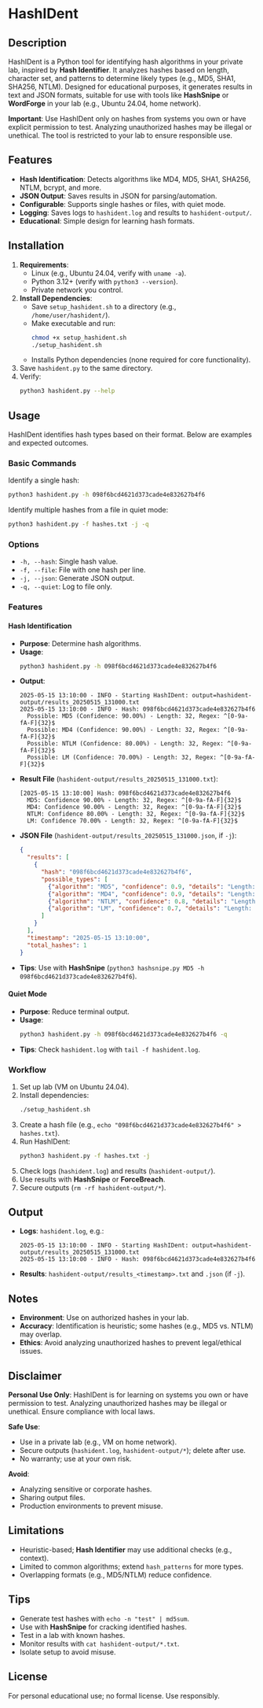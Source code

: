 # HashIDent

## Description
HashIDent is a Python tool for identifying hash algorithms in your private lab, inspired by **Hash Identifier**. It analyzes hashes based on length, character set, and patterns to determine likely types (e.g., MD5, SHA1, SHA256, NTLM). Designed for educational purposes, it generates results in text and JSON formats, suitable for use with tools like **HashSnipe** or **WordForge** in your lab (e.g., Ubuntu 24.04, home network).

**Important**: Use HashIDent only on hashes from systems you own or have explicit permission to test. Analyzing unauthorized hashes may be illegal or unethical. The tool is restricted to your lab to ensure responsible use.

## Features
- **Hash Identification**: Detects algorithms like MD4, MD5, SHA1, SHA256, NTLM, bcrypt, and more.
- **JSON Output**: Saves results in JSON for parsing/automation.
- **Configurable**: Supports single hashes or files, with quiet mode.
- **Logging**: Saves logs to `hashident.log` and results to `hashident-output/`.
- **Educational**: Simple design for learning hash formats.

## Installation
1. **Requirements**:
   - Linux (e.g., Ubuntu 24.04, verify with `uname -a`).
   - Python 3.12+ (verify with `python3 --version`).
   - Private network you control.
2. **Install Dependencies**:
   - Save `setup_hashident.sh` to a directory (e.g., `/home/user/hashident/`).
   - Make executable and run:
     ```bash
     chmod +x setup_hashident.sh
     ./setup_hashident.sh
     ```
   - Installs Python dependencies (none required for core functionality).
3. Save `hashident.py` to the same directory.
4. Verify:
   ```bash
   python3 hashident.py --help
   ```

## Usage
HashIDent identifies hash types based on their format. Below are examples and expected outcomes.

### Basic Commands
Identify a single hash:
```bash
python3 hashident.py -h 098f6bcd4621d373cade4e832627b4f6
```

Identify multiple hashes from a file in quiet mode:
```bash
python3 hashident.py -f hashes.txt -j -q
```

### Options
- `-h, --hash`: Single hash value.
- `-f, --file`: File with one hash per line.
- `-j, --json`: Generate JSON output.
- `-q, --quiet`: Log to file only.

### Features

#### Hash Identification
- **Purpose**: Determine hash algorithms.
- **Usage**:
  ```bash
  python3 hashident.py -h 098f6bcd4621d373cade4e832627b4f6
  ```
- **Output**:
  ```
  2025-05-15 13:10:00 - INFO - Starting HashIDent: output=hashident-output/results_20250515_131000.txt
  2025-05-15 13:10:00 - INFO - Hash: 098f6bcd4621d373cade4e832627b4f6
    Possible: MD5 (Confidence: 90.00%) - Length: 32, Regex: ^[0-9a-fA-F]{32}$
    Possible: MD4 (Confidence: 90.00%) - Length: 32, Regex: ^[0-9a-fA-F]{32}$
    Possible: NTLM (Confidence: 80.00%) - Length: 32, Regex: ^[0-9a-fA-F]{32}$
    Possible: LM (Confidence: 70.00%) - Length: 32, Regex: ^[0-9a-fA-F]{32}$
  ```
- **Result File** (`hashident-output/results_20250515_131000.txt`):
  ```
  [2025-05-15 13:10:00] Hash: 098f6bcd4621d373cade4e832627b4f6
    MD5: Confidence 90.00% - Length: 32, Regex: ^[0-9a-fA-F]{32}$
    MD4: Confidence 90.00% - Length: 32, Regex: ^[0-9a-fA-F]{32}$
    NTLM: Confidence 80.00% - Length: 32, Regex: ^[0-9a-fA-F]{32}$
    LM: Confidence 70.00% - Length: 32, Regex: ^[0-9a-fA-F]{32}$
  ```
- **JSON File** (`hashident-output/results_20250515_131000.json`, if `-j`):
  ```json
  {
    "results": [
      {
        "hash": "098f6bcd4621d373cade4e832627b4f6",
        "possible_types": [
          {"algorithm": "MD5", "confidence": 0.9, "details": "Length: 32, Regex: ^[0-9a-fA-F]{32}$"},
          {"algorithm": "MD4", "confidence": 0.9, "details": "Length: 32, Regex: ^[0-9a-fA-F]{32}$"},
          {"algorithm": "NTLM", "confidence": 0.8, "details": "Length: 32, Regex: ^[0-9a-fA-F]{32}$"},
          {"algorithm": "LM", "confidence": 0.7, "details": "Length: 32, Regex: ^[0-9a-fA-F]{32}$"}
        ]
      }
    ],
    "timestamp": "2025-05-15 13:10:00",
    "total_hashes": 1
  }
  ```
- **Tips**: Use with **HashSnipe** (`python3 hashsnipe.py MD5 -h 098f6bcd4621d373cade4e832627b4f6`).

#### Quiet Mode
- **Purpose**: Reduce terminal output.
- **Usage**:
  ```bash
  python3 hashident.py -h 098f6bcd4621d373cade4e832627b4f6 -q
  ```
- **Tips**: Check `hashident.log` with `tail -f hashident.log`.

### Workflow
1. Set up lab (VM on Ubuntu 24.04).
2. Install dependencies:
   ```bash
   ./setup_hashident.sh
   ```
3. Create a hash file (e.g., `echo "098f6bcd4621d373cade4e832627b4f6" > hashes.txt`).
4. Run HashIDent:
   ```bash
   python3 hashident.py -f hashes.txt -j
   ```
5. Check logs (`hashident.log`) and results (`hashident-output/`).
6. Use results with **HashSnipe** or **ForceBreach**.
7. Secure outputs (`rm -rf hashident-output/*`).

## Output
- **Logs**: `hashident.log`, e.g.:
  ```
  2025-05-15 13:10:00 - INFO - Starting HashIDent: output=hashident-output/results_20250515_131000.txt
  2025-05-15 13:10:00 - INFO - Hash: 098f6bcd4621d373cade4e832627b4f6
  ```
- **Results**: `hashident-output/results_<timestamp>.txt` and `.json` (if `-j`).

## Notes
- **Environment**: Use on authorized hashes in your lab.
- **Accuracy**: Identification is heuristic; some hashes (e.g., MD5 vs. NTLM) may overlap.
- **Ethics**: Avoid analyzing unauthorized hashes to prevent legal/ethical issues.

## Disclaimer
**Personal Use Only**: HashIDent is for learning on systems you own or have permission to test. Analyzing unauthorized hashes may be illegal or unethical. Ensure compliance with local laws.

**Safe Use**:
- Use in a private lab (e.g., VM on home network).
- Secure outputs (`hashident.log`, `hashident-output/*`); delete after use.
- No warranty; use at your own risk.

**Avoid**:
- Analyzing sensitive or corporate hashes.
- Sharing output files.
- Production environments to prevent misuse.

## Limitations
- Heuristic-based; **Hash Identifier** may use additional checks (e.g., context).
- Limited to common algorithms; extend `hash_patterns` for more types.
- Overlapping formats (e.g., MD5/NTLM) reduce confidence.

## Tips
- Generate test hashes with `echo -n "test" | md5sum`.
- Use with **HashSnipe** for cracking identified hashes.
- Test in a lab with known hashes.
- Monitor results with `cat hashident-output/*.txt`.
- Isolate setup to avoid misuse.

## License
For personal educational use; no formal license. Use responsibly.